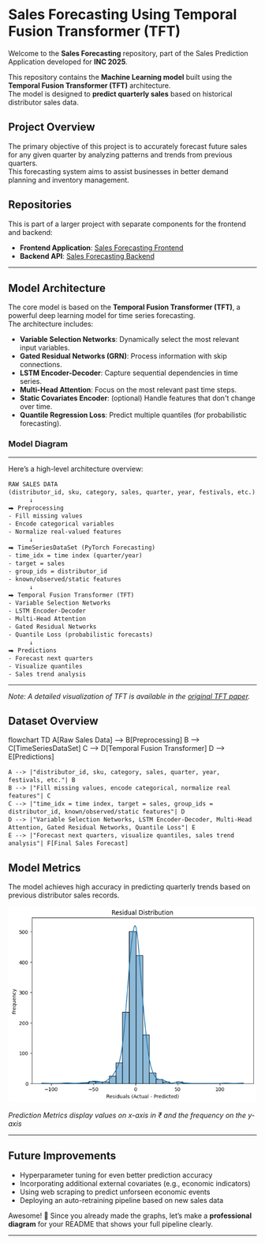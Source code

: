 # Sales Forecasting Using Temporal Fusion Transformer (TFT)

Welcome to the **Sales Forecasting** repository, part of the Sales Prediction Application developed for **INC 2025**.

This repository contains the **Machine Learning model** built using the **Temporal Fusion Transformer (TFT)** architecture.  
The model is designed to **predict quarterly sales** based on historical distributor sales data.

## Project Overview
The primary objective of this project is to accurately forecast future sales for any given quarter by analyzing patterns and trends from previous quarters.  
This forecasting system aims to assist businesses in better demand planning and inventory management.

## Repositories
This is part of a larger project with separate components for the frontend and backend:

- **Frontend Application**: [Sales Forecasting Frontend](https://github.com/harshapeshave641/Demand-Forecasting-Frontend)
- **Backend API**: [Sales Forecasting Backend](https://github.com/harshapeshave641/Demand-Forecasting-Backend)

---

## Model Architecture

The core model is based on the **Temporal Fusion Transformer (TFT)**, a powerful deep learning model for time series forecasting.  
The architecture includes:

- **Variable Selection Networks**: Dynamically select the most relevant input variables.
- **Gated Residual Networks (GRN)**: Process information with skip connections.
- **LSTM Encoder-Decoder**: Capture sequential dependencies in time series.
- **Multi-Head Attention**: Focus on the most relevant past time steps.
- **Static Covariates Encoder**: (optional) Handle features that don't change over time.
- **Quantile Regression Loss**: Predict multiple quantiles (for probabilistic forecasting).

### Model Diagram
---
Here’s a high-level architecture overview:

```plaintext
RAW SALES DATA
(distributor_id, sku, category, sales, quarter, year, festivals, etc.)
      ↓
⮕ Preprocessing
- Fill missing values
- Encode categorical variables
- Normalize real-valued features
      ↓
⮕ TimeSeriesDataSet (PyTorch Forecasting)
- time_idx = time index (quarter/year)
- target = sales
- group_ids = distributor_id
- known/observed/static features
      ↓
⮕ Temporal Fusion Transformer (TFT)
- Variable Selection Networks
- LSTM Encoder-Decoder
- Multi-Head Attention
- Gated Residual Networks
- Quantile Loss (probabilistic forecasts)
      ↓
⮕ Predictions
- Forecast next quarters
- Visualize quantiles
- Sales trend analysis
```

---
*Note: A detailed visualization of TFT is available in the [original TFT paper](https://arxiv.org/abs/1912.09363).*



## Dataset Overview

flowchart TD
    A[Raw Sales Data] --> B[Preprocessing]
    B --> C[TimeSeriesDataSet]
    C --> D[Temporal Fusion Transformer]
    D --> E[Predictions]

    A --> |"distributor_id, sku, category, sales, quarter, year, festivals, etc."| B
    B --> |"Fill missing values, encode categorical, normalize real features"| C
    C --> |"time_idx = time index, target = sales, group_ids = distributor_id, known/observed/static features"| D
    D --> |"Variable Selection Networks, LSTM Encoder-Decoder, Multi-Head Attention, Gated Residual Networks, Quantile Loss"| E
    E --> |"Forecast next quarters, visualize quantiles, sales trend analysis"| F[Final Sales Forecast]


## Model Metrics
The model achieves high accuracy in predicting quarterly trends based on previous distributor sales records.

![Prediction Metrics](./output/prediction-metrics1.png)


*Prediction Metrics display values on x-axis in ₹ and the frequency on the y-axis*

---

## Future Improvements
- Hyperparameter tuning for even better prediction accuracy
- Incorporating additional external covariates (e.g., economic indicators)
- Using web scraping to predict unforseen economic events
- Deploying an auto-retraining pipeline based on new sales data

Awesome! 🎯 Since you already made the graphs, let’s make a **professional diagram** for your README that shows your full pipeline clearly.

---
